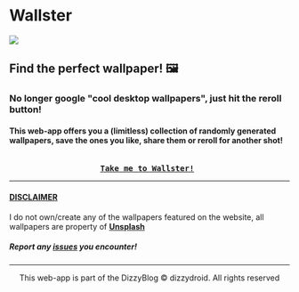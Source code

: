 # Wallster
<div id="header" align="left">
 <img src="https://i.ibb.co/0Dt9TS1/wallster-github.jpg?raw=true">
</div>

## Find the perfect wallpaper! 🖼️

### No longer google "cool desktop wallpapers", just hit the reroll button!
#### This web-app offers you a (limitless) collection of randomly generated wallpapers, **save** the ones you like, **share** them or **reroll** for another shot!

<pre align = "center"> <b> 
<a href="">Take me to Wallster!</a> </b>
</pre>

_____________________________

#### <b><u>DISCLAIMER</b></u><br>
I do not own/create any of the wallpapers featured on the website, all wallpapers are property of 
<a href = "https://unsplash.com/"><b>Unsplash</b></a>

##### Report any <a href = "https://github.com/dizzydroid/Wallster/issues"><b>issues</b></a> you encounter!
_____________________________

<p align="center"> This web-app is part of the DizzyBlog © dizzydroid. All rights reserved </p>
